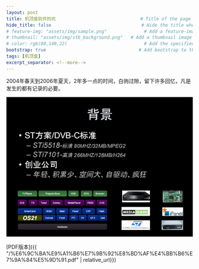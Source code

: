 ```yaml
---
layout: post
title: 机顶盒软件的坑                                # Title of the page
hide_title: false                                  # Hide the title when displaying the post, but shown in lists of posts
# feature-img: "assets/img/sample.png"              # Add a feature-image to the post
# thumbnail: "assets/img/stb_background.png"   # Add a thumbnail image on blog view
# color: rgb(80,140,22)                             # Add the specified color as feature image, and change link colors in post
bootstrap: true                                   # Add bootstrap to the page
tags: [机顶盒]
excerpt_separator: <!--more-->
---
```



2004年春天到2006年夏天，2年多一点的时间，白驹过隙，留下许多回忆，凡是发生的都有记录的必要。

![背景](/assets/img/stb_background.png)

[PDF版本]({{ "/%E6%9C%BA%E9%A1%B6%E7%9B%92%E8%BD%AF%E4%BB%B6%E7%9A%84%E5%9D%91.pdf" | relative_url}})